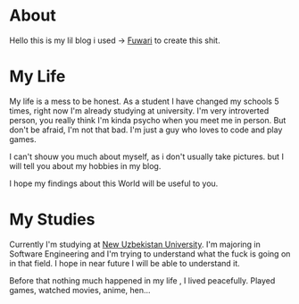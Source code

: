 # About
Hello this is my lil blog i used -> [Fuwari](https://github.com/saicaca/fuwari) to create this shit.

# My Life
My life is a mess to be honest. As a student I have changed my schools 5 times, right now I'm already studying at university. I'm very introverted person, you really think I'm kinda psycho when you meet me in person. But don't be afraid, I'm not that bad. I'm just a guy who loves to code and play games.

I can't shouw you much about myself, as i don't usually take pictures. but I will tell you about my hobbies in my blog.

I hope my findings about this World will be useful to you.

# My Studies
Currently I'm studying at [New Uzbekistan University](https://newuu.uz/). I'm majoring in Software Engineering and I'm trying to understand what the fuck is going on in that field. I hope in near future I will be able to understand it.

Before that nothing much happened in my life , I lived peacefully. Played games, watched movies, anime, hen...
